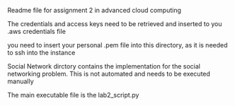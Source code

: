 Readme file for assignment 2 in advanced cloud computing

The credentials and access keys need to be retrieved and inserted to you .aws credentials file

you need to insert your personal .pem file into this directory, as it is needed to ssh into the instance

Social Network dirctory contains the implementation for the social networking problem. 
This is not automated and needs to be executed manually

The main executable file is the lab2_script.py 
